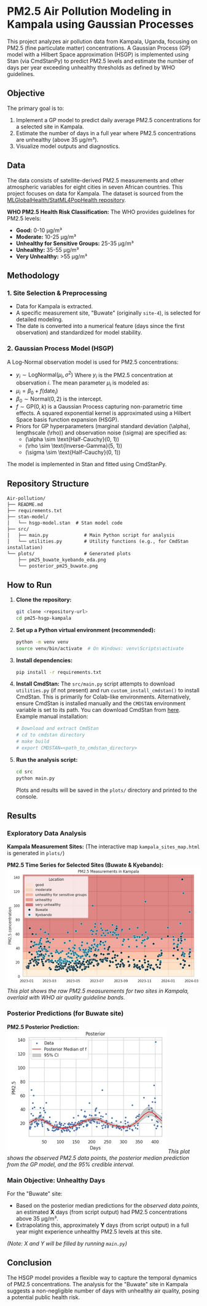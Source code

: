 # PM2.5 Air Pollution Modeling in Kampala using Gaussian Processes

This project analyzes air pollution data from Kampala, Uganda, focusing on PM2.5 (fine particulate matter) concentrations. A Gaussian Process (GP) model with a Hilbert Space approximation (HSGP) is implemented using Stan (via CmdStanPy) to predict PM2.5 levels and estimate the number of days per year exceeding unhealthy thresholds as defined by WHO guidelines.

## Objective

The primary goal is to:
1.  Implement a GP model to predict daily average PM2.5 concentrations for a selected site in Kampala.
2.  Estimate the number of days in a full year where PM2.5 concentrations are unhealthy (above 35 µg/m³).
3.  Visualize model outputs and diagnostics.

## Data

The data consists of satellite-derived PM2.5 measurements and other atmospheric variables for eight cities in seven African countries. This project focuses on data for Kampala. The dataset is sourced from the [MLGlobalHealth/StatML4PopHealth repository](https://github.com/MLGlobalHealth/StatML4PopHealth/blob/main/data/sentinel_5p_particulate_matter.csv).

**WHO PM2.5 Health Risk Classification:**
The WHO provides guidelines for PM2.5 levels:
- **Good:** 0-10 µg/m³
- **Moderate:** 10-25 µg/m³
- **Unhealthy for Sensitive Groups:** 25-35 µg/m³
- **Unhealthy:** 35-55 µg/m³
- **Very Unhealthy:** >55 µg/m³

## Methodology

### 1. Site Selection & Preprocessing
- Data for Kampala is extracted.
- A specific measurement site, "Buwate" (originally `site-4`), is selected for detailed modeling.
- The date is converted into a numerical feature (days since the first observation) and standardized for model stability.

### 2. Gaussian Process Model (HSGP)
A Log-Normal observation model is used for PM2.5 concentrations:
- $y_i \sim \text{LogNormal}(\mu_i, \sigma^2)$
Where $y_i$ is the PM2.5 concentration at observation $i$.
The mean parameter $\mu_i$ is modeled as:
- $\mu_i = \beta_0 + f(\text{date}_i)$
- $\beta_0 \sim \text{Normal}(0, 2)$ is the intercept.
- $f \sim \text{GP}(0, k)$ is a Gaussian Process capturing non-parametric time effects. A squared exponential kernel is approximated using a Hilbert Space basis function expansion (HSGP).
- Priors for GP hyperparameters (marginal standard deviation \(\alpha\), lengthscale \(\rho\)) and observation noise \(\sigma\) are specified as:
    - \(\alpha \sim \text{Half-Cauchy}(0, 1)\)
    - \(\rho \sim \text{Inverse-Gamma}(5, 1)\)
    - \(\sigma \sim \text{Half-Cauchy}(0, 1)\)

The model is implemented in Stan and fitted using CmdStanPy.

## Repository Structure

```
Air-pollution/
├── README.md
├── requirements.txt
├── stan-model/
│   └── hsgp-model.stan  # Stan model code
├── src/
│   ├── main.py             # Main Python script for analysis
│   └── utilities.py        # Utility functions (e.g., for CmdStan installation)
└── plots/                  # Generated plots
    ├── pm25_buwate_kyebando_eda.png
    └── posterior_pm25_buwate.png
```

## How to Run

1.  **Clone the repository:**
    ```bash
    git clone <repository-url>
    cd pm25-hsgp-kampala
    ```

2.  **Set up a Python virtual environment (recommended):**
    ```bash
    python -m venv venv
    source venv/bin/activate  # On Windows: venv\Scripts\activate
    ```

3.  **Install dependencies:**
    ```bash
    pip install -r requirements.txt
    ```

4.  **Install CmdStan:**
    The `src/main.py` script attempts to download `utilities.py` (if not present) and run `custom_install_cmdstan()` to install CmdStan. This is primarily for Colab-like environments.
    Alternatively, ensure CmdStan is installed manually and the `CMDSTAN` environment variable is set to its path. You can download CmdStan from [here](https://mc-stan.org/users/interfaces/cmdstan).
    Example manual installation:
    ```bash
    # Download and extract CmdStan
    # cd to cmdstan directory
    # make build
    # export CMDSTAN=<path_to_cmdstan_directory>
    ```

5.  **Run the analysis script:**
    ```bash
    cd src
    python main.py
    ```
    Plots and results will be saved in the `plots/` directory and printed to the console.

## Results

### Exploratory Data Analysis

**Kampala Measurement Sites:**
(The interactive map `kampala_sites_map.html` is generated in `plots/`)

**PM2.5 Time Series for Selected Sites (Buwate & Kyebando):**
![PM2.5 EDA Plot](plots/pm25_buwate_kyebando_eda.png)
*This plot shows the raw PM2.5 measurements for two sites in Kampala, overlaid with WHO air quality guideline bands.*

### Posterior Predictions (for Buwate site)

**PM2.5 Posterior Prediction:**
![Posterior PM2.5 Prediction for Buwate](plots/posterior_pm25_buwate.png)
*This plot shows the observed PM2.5 data points, the posterior median prediction from the GP model, and the 95% credible interval.*

### Main Objective: Unhealthy Days
For the "Buwate" site:
- Based on the posterior median predictions for the *observed data points*, an estimated **X** days (from script output) had PM2.5 concentrations above 35 µg/m³.
- Extrapolating this, approximately **Y** days (from script output) in a full year might experience unhealthy PM2.5 levels at this site.

*(Note: X and Y will be filled by running `main.py`)*

## Conclusion

The HSGP model provides a flexible way to capture the temporal dynamics of PM2.5 concentrations. The analysis for the "Buwate" site in Kampala suggests a non-negligible number of days with unhealthy air quality, posing a potential public health risk.
